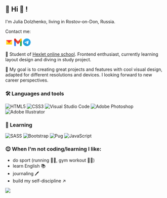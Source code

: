 👩 Hi 👋 ! 
------------------------
I'm Julia Dolzhenko, living in Rostov-on-Don, Russia.

Contact me:

<a href="mailto:kaomo@yandex.ru" target="_blank"><img src="assets/Yandex_Mail_icon.svg" width="24" height="24" alt="kaomo@yandex.ru"></a>   <a href="mailto:muzzzafm@gmail.com" target="_blank"><img src="assets/Gmail_icon_(2020).svg" width="24" height="24" alt="muzzzafm@gmail.com"></a>   <a href="https://t.me/Julidol82" target="_blank"><img src="assets/Telegram_2019_Logo.svg" width="24" height="24" alt="Telegram: Julidol82"></a>



🌱 Student of [Hexlet online school](https://ru.hexlet.io/u/julidol).
Frontend enthusiast, currently learning layout design and diving in study project.

🎯 My goal is to creating great projects and features with cool visual design, adapted for different resolutions and devices.
I looking forward to new career perspectives.

### 🛠 Languages and tools

![HTML5](https://img.shields.io/badge/html5-%23E34F26.svg?style=flat-square&logo=html5&logoColor=white) ![CSS3](https://img.shields.io/badge/css3-%231572B6.svg?style=flat-square&logo=css3&logoColor=white)  	![Visual Studio Code](https://img.shields.io/badge/Visual%20Studio%20Code-0078d7.svg?style=flat-square&logo=visual-studio-code&logoColor=white) ![Adobe Photoshop](https://img.shields.io/badge/adobe%20photoshop-%2331A8FF.svg?style=flat-square&logo=adobe%20photoshop&logoColor=white) ![Adobe Illustrator](https://img.shields.io/badge/adobe%20illustrator-%23FF9A00.svg?style=flat-square&logo=adobe%20illustrator&logoColor=white)

 ### 🎈 Learning

![SASS](https://img.shields.io/badge/SASS-hotpink.svg?style=flat-square&logo=SASS&logoColor=white) ![Bootstrap](https://img.shields.io/badge/bootstrap-%238511FA.svg?style=flat-square&logo=bootstrap&logoColor=white) ![Pug](https://img.shields.io/badge/Pug-FFF?style=flat-square&logo=pug&logoColor=A86454) ![JavaScript](https://img.shields.io/badge/javascript-%23323330.svg?style=flat-square&logo=javascript&logoColor=%23F7DF1E)
 ### 😊 When I'm not coding/learning I like:
+ do sport (running 🏃‍♀️, gym workout 🏋️‍♀️)
+ learn English 📚
+ journaling 🖊️
+ build my self-discipline ↗️

![](https://komarev.com/ghpvc/?username=Julidol&style=flat-square&color=ff69b4)

     
